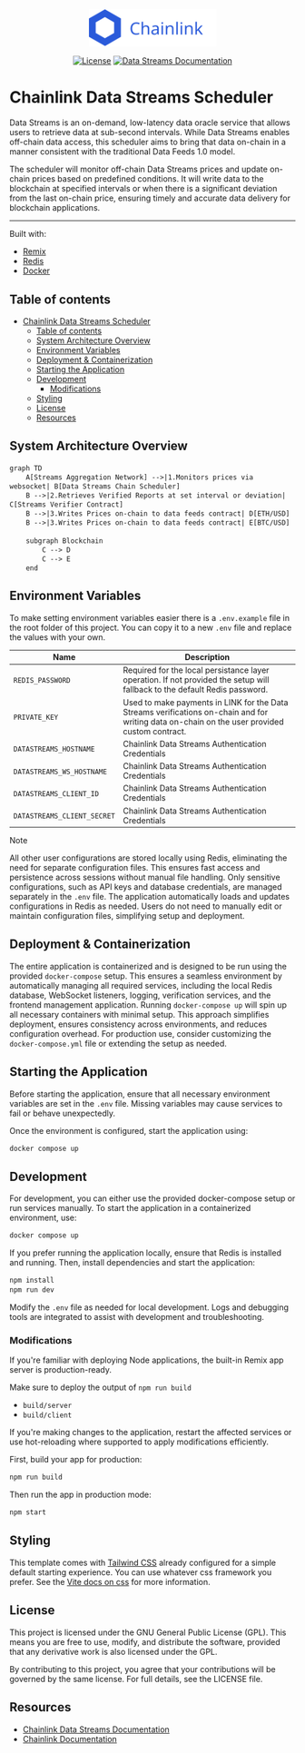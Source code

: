 <div style="text-align:center" align="center">
    <a href="https://chain.link" target="_blank">
        <img src="https://raw.githubusercontent.com/smartcontractkit/chainlink/develop/docs/logo-chainlink-blue.svg" width="225" alt="Chainlink logo">
    </a>

[![License](https://img.shields.io/badge/license-MIT-blue)](https://github.com/smartcontractkit/ccip-javascript-sdk/blob/main/LICENSE)
[![Data Streams Documentation](https://img.shields.io/static/v1?label=data-streams-docs&message=latest&color=blue)](https://docs.chain.link/data-streams/)
</div>

# Chainlink Data Streams Scheduler

Data Streams is an on-demand, low-latency data oracle service that allows users to retrieve data at sub-second intervals. While Data Streams enables off-chain data access, this scheduler aims to bring that data on-chain in a manner consistent with the traditional Data Feeds 1.0 model.

The scheduler will monitor off-chain Data Streams prices and update on-chain prices based on predefined conditions. It will write data to the blockchain at specified intervals or when there is a significant deviation from the last on-chain price, ensuring timely and accurate data delivery for blockchain applications.

--- 

Built with:
- [Remix](https://remix.run/docs)
- [Redis](https://redis.io)
- [Docker](https://www.docker.com)

## Table of contents

- [Chainlink Data Streams Scheduler](#chainlink-data-streams-scheduler)
  - [Table of contents](#table-of-contents)
  - [System Architecture Overview](#system-architecture-overview)
  - [Environment Variables](#environment-variables)
  - [Deployment \& Containerization](#deployment--containerization)
  - [Starting the Application](#starting-the-application)
  - [Development](#development)
    - [Modifications](#modifications)
  - [Styling](#styling)
  - [License](#license)
  - [Resources](#resources)

## System Architecture Overview

```mermaid
graph TD
    A[Streams Aggregation Network] -->|1.Monitors prices via websocket| B[Data Streams Chain Scheduler]
    B -->|2.Retrieves Verified Reports at set interval or deviation| C[Streams Verifier Contract]
    B -->|3.Writes Prices on-chain to data feeds contract| D[ETH/USD]
    B -->|3.Writes Prices on-chain to data feeds contract| E[BTC/USD]
    
    subgraph Blockchain
        C --> D
        C --> E
    end
```

## Environment Variables

To make setting environment variables easier there is a `.env.example` file in the root folder of this project. You can copy it to a new `.env` file and replace the values with your own.

| Name                        | Description                                                                                                                                   |
| --------------------------- | --------------------------------------------------------------------------------------------------------------------------------------------- |
| `REDIS_PASSWORD`            | Required for the local persistance layer operation. If not provided the setup will fallback to the default Redis password.                    |
| `PRIVATE_KEY`               | Used to make payments in LINK for the Data Streams verifications on-chain and for writing data on-chain on the user provided custom contract. |
| `DATASTREAMS_HOSTNAME`      | Chainlink Data Streams Authentication Credentials                                                                                             |
| `DATASTREAMS_WS_HOSTNAME`   | Chainlink Data Streams Authentication Credentials                                                                                             |
| `DATASTREAMS_CLIENT_ID`     | Chainlink Data Streams Authentication Credentials                                                                                             |
| `DATASTREAMS_CLIENT_SECRET` | Chainlink Data Streams Authentication Credentials                                                                                             |

> [!NOTE]
> All other user configurations are stored locally using Redis, eliminating the need for separate configuration files. This ensures fast access and persistence across sessions without manual file handling. Only sensitive configurations, such as API keys and database credentials, are managed separately in the `.env` file. The application automatically loads and updates configurations in Redis as needed. Users do not need to manually edit or maintain configuration files, simplifying setup and deployment.

## Deployment & Containerization  

The entire application is containerized and is designed to be run using the provided `docker-compose` setup. This ensures a seamless environment by automatically managing all required services, including the local Redis database, WebSocket listeners, logging, verification services, and the frontend management application. Running `docker-compose up` will spin up all necessary containers with minimal setup. This approach simplifies deployment, ensures consistency across environments, and reduces configuration overhead. For production use, consider customizing the `docker-composе.yml` file or extending the setup as needed.
## Starting the Application
Before starting the application, ensure that all necessary environment variables are set in the `.env` file. Missing variables may cause services to fail or behave unexpectedly.

Once the environment is configured, start the application using:

```sh
docker compose up
```

## Development

For development, you can either use the provided docker-compose setup or run services manually. To start the application in a containerized environment, use:

```sh
docker compose up
```

If you prefer running the application locally, ensure that Redis is installed and running. Then, install dependencies and start the application:

```sh
npm install
npm run dev
```

Modify the `.env` file as needed for local development. Logs and debugging tools are integrated to assist with development and troubleshooting.

### Modifications

If you're familiar with deploying Node applications, the built-in Remix app server is production-ready.

Make sure to deploy the output of `npm run build`

- `build/server`
- `build/client`

If you're making changes to the application, restart the affected services or use hot-reloading where supported to apply modifications efficiently.

First, build your app for production:

```sh
npm run build
```

Then run the app in production mode:

```sh
npm start
```


## Styling

This template comes with [Tailwind CSS](https://tailwindcss.com/) already configured for a simple default starting experience. You can use whatever css framework you prefer. See the [Vite docs on css](https://vitejs.dev/guide/features.html#css) for more information.

## License
This project is licensed under the GNU General Public License (GPL). This means you are free to use, modify, and distribute the software, provided that any derivative work is also licensed under the GPL.

By contributing to this project, you agree that your contributions will be governed by the same license. For full details, see the LICENSE file.

## Resources

- [Chainlink Data Streams Documentation](https://docs.chain.link/data-streams)
- [Chainlink Documentation](https://docs.chain.link/)